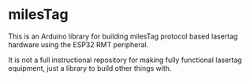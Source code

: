 # milesTag
This is an Arduino library for building milesTag protocol based lasertag hardware using the ESP32 RMT peripheral.

It is not a full instructional repository for making fully functional lasertag equipment, just a library to build other things with.

